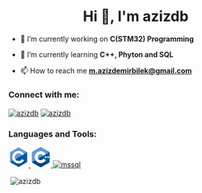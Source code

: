 <h1 align="center">Hi 👋, I'm azizdb</h1>

- 🔭 I’m currently working on **C(STM32) Programming**

- 🌱 I’m currently learning **C++, Phyton and SQL**

- 📫 How to reach me **m.azizdemirbilek@gmail.com**

<h3 align="left">Connect with me:</h3>
<p align="left">
<a href="https://linkedin.com/in/azizdb" target="blank"><img align="center" src="https://raw.githubusercontent.com/rahuldkjain/github-profile-readme-generator/master/src/images/icons/Social/linked-in-alt.svg" alt="azizdb" height="30" width="40" /></a>
<a href="https://instagram.com/azizdb" target="blank"><img align="center" src="https://raw.githubusercontent.com/rahuldkjain/github-profile-readme-generator/master/src/images/icons/Social/instagram.svg" alt="azizdb" height="30" width="40" /></a>
</p>

<h3 align="left">Languages and Tools:</h3>
<p align="left"> <a href="https://www.cprogramming.com/" target="_blank" rel="noreferrer"> <img src="https://raw.githubusercontent.com/devicons/devicon/master/icons/c/c-original.svg" alt="c" width="40" height="40"/> </a> <a href="https://www.w3schools.com/cpp/" target="_blank" rel="noreferrer"> <img src="https://raw.githubusercontent.com/devicons/devicon/master/icons/cplusplus/cplusplus-original.svg" alt="cplusplus" width="40" height="40"/> </a> <a href="https://www.microsoft.com/en-us/sql-server" target="_blank" rel="noreferrer"> <img src="https://www.svgrepo.com/show/303229/microsoft-sql-server-logo.svg" alt="mssql" width="40" height="40"/> </a> </p>

<p>&nbsp;<img align="center" src="https://github-readme-stats.vercel.app/api?username=azizdb&show_icons=true&locale=en" alt="azizdb" /></p>
